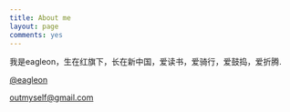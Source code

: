 ```yaml
---
title: About me
layout: page
comments: yes
---
```


我是eagleon，生在红旗下，长在新中国，爱读书，爱骑行，爱鼓捣，爱折腾.

[@eagleon](http://twitter.com/eagleon)

outmyself@gmail.com